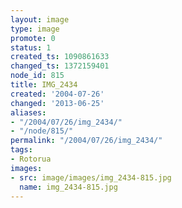 ```yaml
---
layout: image
type: image
promote: 0
status: 1
created_ts: 1090861633
changed_ts: 1372159401
node_id: 815
title: IMG_2434
created: '2004-07-26'
changed: '2013-06-25'
aliases:
- "/2004/07/26/img_2434/"
- "/node/815/"
permalink: "/2004/07/26/img_2434/"
tags:
- Rotorua
images:
- src: image/images/img_2434-815.jpg
  name: img_2434-815.jpg
---
```


